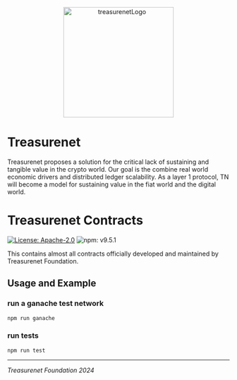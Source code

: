 <p align="center">
  <a href="https://treasurenet.io">
    <img alt="treasurenetLogo" src="https://raw.githubusercontent.com/treasurenetprotocol/docs/feature/1.0.3/static/img/logo_tn_github.png" width="250" />
  </a>
</p>

# Treasurenet

Treasurenet proposes a solution for the critical lack of sustaining and tangible value in the crypto world. Our goal is the combine real world economic drivers and distributed ledger scalability. As a layer 1 protocol, TN will become a model for sustaining value in the fiat world and the digital world.

# Treasurenet Contracts

<a href="https://github.com/treasurenetprotocol/treasurenet-js-libs/blob/master/LICENSE"><img alt="License: Apache-2.0" src="https://img.shields.io/badge/license-Apache_2.0-blue" /></a>  <img alt="npm: v9.5.1" src="https://img.shields.io/badge/solc-0.8.10-yellow" />

This contains almost all contracts officially developed and maintained by Treasurenet Foundation.

## Usage and Example

### run a ganache test network

```shell
npm run ganache
```
### run tests

```shell
npm run test
```

-----
_Treasurenet Foundation 2024_
